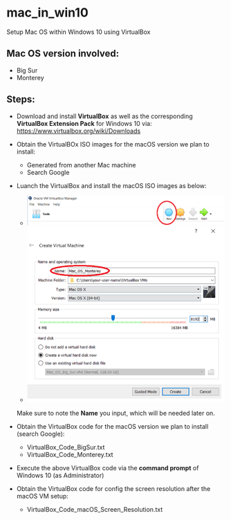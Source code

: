 # mac_in_win10
Setup Mac OS within Windows 10 using VirtualBox

## Mac OS version involved:
- Big Sur
- Monterey

## Steps:
- Download and install **VirtualBox** as well as the corresponding **VirtualBox Extension Pack** for Windows 10 via: https://www.virtualbox.org/wiki/Downloads

- Obtain the VirtualBOx ISO images for the macOS version we plan to install:
    - Generated from another Mac machine
    - Search Google 

- Luanch the VirtualBox and install the macOS ISO images as below:
    - ![click **New**](1.png)
    - ![click **Create**](2.png)
    
    Make sure to note the **Name** you input, which will be needed later on.

- Obtain the VirtualBox code for the macOS version we plan to install (search Google):
    - VirtualBox_Code_BigSur.txt
    - VirtualBox_Code_Monterey.txt

- Execute the above VirtualBox code via the **command prompt** of Windows 10 (as Administrator)

- Obtain the VirtualBox code for config the screen resolution after the macOS VM setup:
    - VirtualBox_Code_macOS_Screen_Resolution.txt



